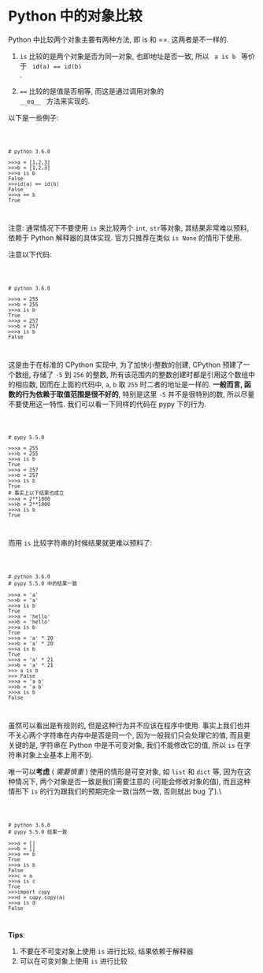 <!Doctype=Markdown>

# Python 中的对象比较

Python 中比较两个对象主要有两种方法, 即 is 和 ==. 这两者是不一样的.

1. <code>is</code> 比较的是两个对象是否为同一对象, 也即地址是否一致, 所以
<code> a is b </code>
等价于 
<code> id(a) == id(b) </code>.

2. <code>==</code> 比较的是值是否相等, 而这是通过调用对象的<code> \_\_eq__ </code> 方法来实现的.

以下是一些例子:

<code lang=python>
    
    # python 3.6.0

    >>>a = [1,2,3]
    >>>b = [1,2,3]
    >>>a is b
    False
    >>>id(a) == id(b)
    False
    >>>a == b
    True

</code>

注意: 通常情况下不要使用 <code>is</code> 来比较两个 <code>int</code>, <code>str</code>等对象, 其结果非常难以预料, 依赖于 Python 解释器的具体实现. 官方只推荐在类似 <code>is None</code> 的情形下使用.

注意以下代码:


<code lang=python>

    # python 3.6.0

    >>>a = 255
    >>>b = 255
    >>>a is b
    True
    >>>a = 257
    >>>b = 257
    >>>a is b
    False

</code>


这是由于在标准的 CPython 实现中, 为了加快小整数的创建, CPython 预建了一个数组, 存储了 <code>-5</code> 到 <code>256</code> 的整数, 所有该范围内的整数创建时都是引用这个数组中的相应数, 因而在上面的代码中, <code>a</code>, <code>b</code> 取 <code>255</code> 时二者的地址是一样的. **一般而言, 函数的行为依赖于取值范围是很不好的**, 特别是这里 <code>-5</code> 并不是很特别的数, 所以尽量不要使用这一特性. 我们可以看一下同样的代码在 pypy 下的行为.


<code lang=python>
    
    # pypy 5.5.0

    >>>a = 255
    >>>b = 255
    >>>a is b
    True
    >>>a = 257
    >>>b = 257
    >>>a is b
    True
    # 事实上以下结果也成立
    >>>a = 2**1000
    >>>b = 2**1000
    >>>a is b
    True  

</code>


而用 <code>is</code> 比较字符串的时候结果就更难以预料了:


<code lang=python>

    # python 3.6.0
    # pypy 5.5.0 中的结果一致

    >>>a = 'a'
    >>>b = 'a'
    >>>a is b
    True
    >>>a = 'hello'
    >>>b = 'hello'
    >>>a is b
    True
    >>>a = 'a' * 20
    >>>b = 'a' * 20
    >>>a is b
    True
    >>>a = 'a' * 21
    >>>b = 'a' * 21
    >>> a is b
    >>> False
    >>>a = 'a b'
    >>>b = 'a b'
    >>>a is b
    False

</code>


虽然可以看出是有规则的, 但是这种行为并不应该在程序中使用. 事实上我们也并不关心两个字符串在内存中是否是同一个, 因为一般我们只会处理它的值, 而且更关键的是, 字符串在 Python 中是不可变对象, 我们不能修改它的值, 所以 <code>is</code> 在字符串对象上业基本上用不到.

唯一可以**考虑** ( *需要慎重* ) 使用的情形是可变对象, 如 <code>list</code> 和 <code>dict</code> 等, 因为在这种情况下, 两个对象是否一致是我们需要注意的 (可能会修改对象的值), 而且这种情形下 <code>is</code> 的行为跟我们的预期完全一致(当然一致, 否则就出 bug 了).\


<code lang=python>

    # python 3.6.0
    # pypy 5.5.0 结果一致

    >>>a = []
    >>>b = []
    >>>a == b
    True
    >>>a is b
    False
    >>>c = a
    >>>a is c
    True
    >>>import copy
    >>>d = copy.copy(a)
    >>>a is d
    False

</code>


**Tips**: 
 1. 不要在不可变对象上使用 <code>is</code> 进行比较, 结果依赖于解释器
 2. 可以在可变对象上使用 <code>is</code> 进行比较
